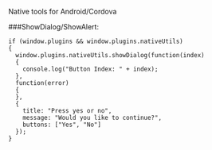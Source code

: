 Native tools for Android/Cordova

###ShowDialog/ShowAlert:
```
if (window.plugins && window.plugins.nativeUtils)
{
  window.plugins.nativeUtils.showDialog(function(index)
  {
    console.log("Button Index: " + index);
  },
  function(error)
  {
  },
  {
    title: "Press yes or no",
    message: "Would you like to continue?",
    buttons: ["Yes", "No"]
  });
}
```
